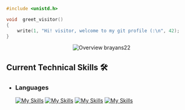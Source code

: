 ```c
#include <unistd.h>

void  greet_visitor()
{
    write(1, "Hi! visitor, welcome to my git profile (:\n", 42);
}
```

<p align="center">
  <img src = "https://github.com/brayans22/brayans22/assets/90729742/b3227c96-338a-4a32-999f-d9275f6e1251"       
       alt = "Overview brayans22">
</p>

## Current Technical Skills 🛠️

- ### Languages
  [![My Skills](https://skillicons.dev/icons?i=c)](https://skillicons.dev)
  [![My Skills](https://skillicons.dev/icons?i=cpp)](https://skillicons.dev)
  [![My Skills](https://skillicons.dev/icons?i=java)](https://skillicons.dev)
  [![My Skills](https://skillicons.dev/icons?i=smalltalk)](https://skillicons.dev)
 
